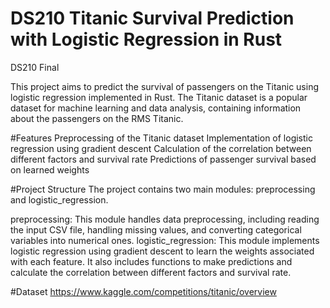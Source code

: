 # DS210 Titanic Survival Prediction with Logistic Regression in Rust
DS210 Final

This project aims to predict the survival of passengers on the Titanic using logistic regression implemented in Rust. The Titanic dataset is a popular dataset for machine learning and data analysis, containing information about the passengers on the RMS Titanic.

#Features
Preprocessing of the Titanic dataset
Implementation of logistic regression using gradient descent
Calculation of the correlation between different factors and survival rate
Predictions of passenger survival based on learned weights

#Project Structure
The project contains two main modules: preprocessing and logistic_regression.

preprocessing: This module handles data preprocessing, including reading the input CSV file, handling missing values, and converting categorical variables into numerical ones.
logistic_regression: This module implements logistic regression using gradient descent to learn the weights associated with each feature. It also includes functions to make predictions and calculate the correlation between different factors and survival rate.

#Dataset
https://www.kaggle.com/competitions/titanic/overview
